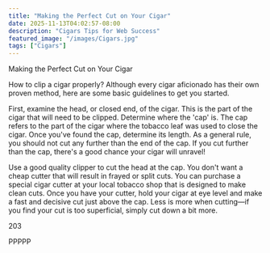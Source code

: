 ```yaml
---
title: "Making the Perfect Cut on Your Cigar"
date: 2025-11-13T04:02:57-08:00
description: "Cigars Tips for Web Success"
featured_image: "/images/Cigars.jpg"
tags: ["Cigars"]
---
```


Making the Perfect Cut on Your Cigar

How to clip a cigar properly?  Although every cigar aficionado has their own proven method, here are some basic guidelines to get you started.  

First, examine the head, or closed end, of the cigar.  This is the part of the cigar that will need to be clipped.  Determine where the 'cap' is.  The cap refers to the part of the cigar where the tobacco leaf was used to close the cigar.  Once you've found the cap, determine its length.  As a general rule, you should not cut any further than the end of the cap.  If you cut further than the cap, there's a good chance your cigar will unravel!

Use a good quality clipper to cut the head at the cap.  You don't want a cheap cutter that will result in frayed or split cuts.  You can purchase a special cigar cutter at your local tobacco shop that is designed to make clean cuts.  Once you have your cutter, hold your cigar at eye level and make a fast and decisive cut just above the cap.  Less is more when cutting—if you find your cut is too superficial, simply cut down a bit more.

203	

PPPPP



